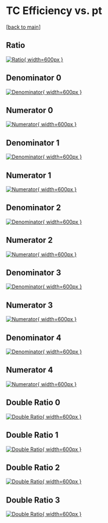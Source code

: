 # TC Efficiency vs. pt

[[back to main](./)]



## Ratio

[![Ratio](../mtv/var/TC_vtr_13_0_eff_pt.png){ width=600px }](../mtv/var/TC_vtr_13_0_eff_pt.pdf)

## Denominator 0

[![Denominator](../mtv/den/TC_vtr_13_0_eff_pt_den0.png){ width=600px }](../mtv/den/TC_vtr_13_0_eff_pt_den0.pdf)

## Numerator 0

[![Numerator](../mtv/num/TC_vtr_13_0_eff_pt_num0.png){ width=600px }](../mtv/num/TC_vtr_13_0_eff_pt_num0.pdf)

## Denominator 1

[![Denominator](../mtv/den/TC_vtr_13_0_eff_pt_den1.png){ width=600px }](../mtv/den/TC_vtr_13_0_eff_pt_den1.pdf)

## Numerator 1

[![Numerator](../mtv/num/TC_vtr_13_0_eff_pt_num1.png){ width=600px }](../mtv/num/TC_vtr_13_0_eff_pt_num1.pdf)

## Denominator 2

[![Denominator](../mtv/den/TC_vtr_13_0_eff_pt_den2.png){ width=600px }](../mtv/den/TC_vtr_13_0_eff_pt_den2.pdf)

## Numerator 2

[![Numerator](../mtv/num/TC_vtr_13_0_eff_pt_num2.png){ width=600px }](../mtv/num/TC_vtr_13_0_eff_pt_num2.pdf)

## Denominator 3

[![Denominator](../mtv/den/TC_vtr_13_0_eff_pt_den3.png){ width=600px }](../mtv/den/TC_vtr_13_0_eff_pt_den3.pdf)

## Numerator 3

[![Numerator](../mtv/num/TC_vtr_13_0_eff_pt_num3.png){ width=600px }](../mtv/num/TC_vtr_13_0_eff_pt_num3.pdf)

## Denominator 4

[![Denominator](../mtv/den/TC_vtr_13_0_eff_pt_den4.png){ width=600px }](../mtv/den/TC_vtr_13_0_eff_pt_den4.pdf)

## Numerator 4

[![Numerator](../mtv/num/TC_vtr_13_0_eff_pt_num4.png){ width=600px }](../mtv/num/TC_vtr_13_0_eff_pt_num4.pdf)

## Double Ratio 0

[![Double Ratio](../mtv/ratio/TC_vtr_13_0_eff_pt_ratio0.png){ width=600px }](../mtv/ratio/TC_vtr_13_0_eff_pt_ratio0.pdf)

## Double Ratio 1

[![Double Ratio](../mtv/ratio/TC_vtr_13_0_eff_pt_ratio1.png){ width=600px }](../mtv/ratio/TC_vtr_13_0_eff_pt_ratio1.pdf)

## Double Ratio 2

[![Double Ratio](../mtv/ratio/TC_vtr_13_0_eff_pt_ratio2.png){ width=600px }](../mtv/ratio/TC_vtr_13_0_eff_pt_ratio2.pdf)

## Double Ratio 3

[![Double Ratio](../mtv/ratio/TC_vtr_13_0_eff_pt_ratio3.png){ width=600px }](../mtv/ratio/TC_vtr_13_0_eff_pt_ratio3.pdf)

